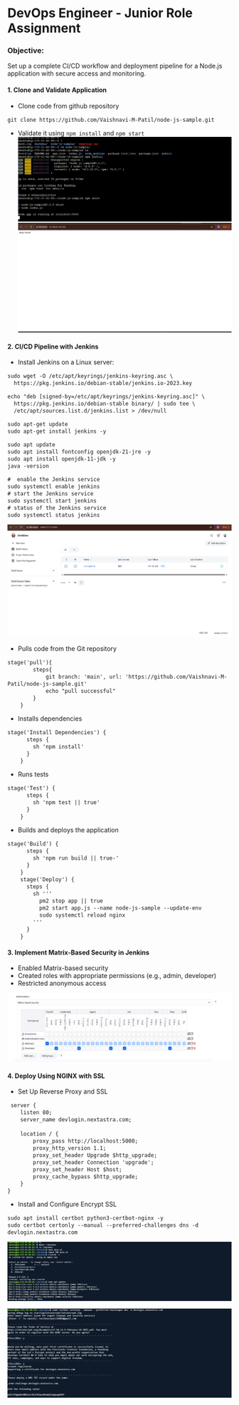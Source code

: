 # DevOps Engineer - Junior Role Assignment
### Objective:
Set up a complete CI/CD workflow and deployment pipeline for a Node.js application with secure
access and monitoring.
#### 1. Clone and Validate Application
- Clone code from github repository
```
git clone https://github.com/Vaishnavi-M-Patil/node-js-sample.git
```
- Validate it using `npm install` and `npm start`
![validate](https://github.com/Vaishnavi-M-Patil/ci-cdpipeline/blob/main/screenshots/1.png)
![app](https://github.com/Vaishnavi-M-Patil/ci-cdpipeline/blob/main/screenshots/2.png)

#### 2. CI/CD Pipeline with Jenkins
- Install Jenkins on a Linux server:
```
sudo wget -O /etc/apt/keyrings/jenkins-keyring.asc \
  https://pkg.jenkins.io/debian-stable/jenkins.io-2023.key
```
```
echo "deb [signed-by=/etc/apt/keyrings/jenkins-keyring.asc]" \
  https://pkg.jenkins.io/debian-stable binary/ | sudo tee \
  /etc/apt/sources.list.d/jenkins.list > /dev/null
```
```
sudo apt-get update
sudo apt-get install jenkins -y
```
```
sudo apt update
sudo apt install fontconfig openjdk-21-jre -y
sudo apt install openjdk-11-jdk -y
java -version
```
```
#  enable the Jenkins service 
sudo systemctl enable jenkins
# start the Jenkins service 
sudo systemctl start jenkins
# status of the Jenkins service
sudo systemctl status jenkins
```
![jenkins](https://github.com/Vaishnavi-M-Patil/ci-cdpipeline/blob/main/screenshots/3.png)

- Pulls code from the Git repository
```
stage('pull'){
        steps{
            git branch: 'main', url: 'https://github.com/Vaishnavi-M-Patil/node-js-sample.git'
            echo "pull successful"
        }
    }
```

- Installs dependencies
```
stage('Install Dependencies') {
      steps {
        sh 'npm install'
      }
    }
```

- Runs tests
```
stage('Test') {
      steps {
        sh 'npm test || true'
      }
    }
```
- Builds and deploys the application
```
stage('Build') {
      steps {
        sh 'npm run build || true-'
      }
    }
    stage('Deploy') {
      steps {
        sh '''
          pm2 stop app || true
          pm2 start app.js --name node-js-sample --update-env
          sudo systemctl reload nginx
        '''
      }
    }
```


#### 3. Implement Matrix-Based Security in Jenkins
- Enabled Matrix-based security
- Created roles with appropriate permissions (e.g., admin, developer)
- Restricted anonymous access

![matrix-security](https://github.com/Vaishnavi-M-Patil/ci-cdpipeline/blob/main/screenshots/4.png)

#### 4. Deploy Using NGINX with SSL
- Set Up Reverse Proxy and SSL
```
 server {
    listen 80;
    server_name devlogin.nextastra.com;

    location / {
        proxy_pass http://localhost:5000;
        proxy_http_version 1.1;
        proxy_set_header Upgrade $http_upgrade;
        proxy_set_header Connection 'upgrade';
        proxy_set_header Host $host;
        proxy_cache_bypass $http_upgrade;
    }
}
```

- Install and Configure Encrypt SSL
```
sudo apt install certbot python3-certbot-nginx -y
sudo certbot certonly --manual --preferred-challenges dns -d devlogin.nextastra.com
```
![dns](https://github.com/Vaishnavi-M-Patil/ci-cdpipeline/blob/main/screenshots/5.png)

![ssl](https://github.com/Vaishnavi-M-Patil/ci-cdpipeline/blob/main/screenshots/6.png)

